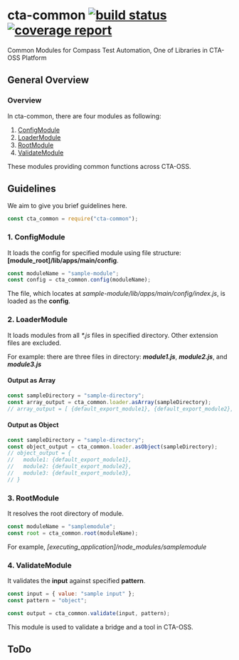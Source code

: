 # cta-common [ ![build status](https://git.sami.int.thomsonreuters.com/compass/cta-common/badges/master/build.svg)](https://git.sami.int.thomsonreuters.com/compass/cta-common/commits/master) [![coverage report](https://git.sami.int.thomsonreuters.com/compass/cta-common/badges/master/coverage.svg)](https://git.sami.int.thomsonreuters.com/compass/cta-common/commits/master)

Common Modules for Compass Test Automation, One of Libraries in CTA-OSS Platform

## General Overview

### Overview

In cta-common, there are four modules as following:

1. [ConfigModule](#1-configmodule)
1. [LoaderModule](#2-loadermodule)
1. [RootModule](#3-rootmodule)
1. [ValidateModule](#4-validatemodule)

These modules providing common functions across CTA-OSS.

## Guidelines

We aim to give you brief guidelines here.

```javascript
const cta_common = require("cta-common");
```

### 1. ConfigModule

It loads the config for specified module using file structure: **[module_root]/lib/apps/main/config**.

```javascript
const moduleName = "sample-module";
const config = cta_common.config(moduleName);
```

The file, which locates at _sample-module/lib/apps/main/config/index.js_, is loaded as the **config**.

### 2. LoaderModule

It loads modules from all _*.js_ files in specified directory. Other extension files are excluded.

For example: there are three files in directory:  _**module1.js**_, _**module2.js**_, and _**module3.js**_


#### Output as Array

```javascript
const sampleDirectory = "sample-directory";
const array_output = cta_common.loader.asArray(sampleDirectory);
// array_output = [ {default_export_module1}, {default_export_module2}, {default_export_module3} ]
```

#### Output as Object

```javascript
const sampleDirectory = "sample-directory";
const object_output = cta_common.loader.asObject(sampleDirectory);
// object_output = {
//   module1: {default_export_module1},
//   module2: {default_export_module2},
//   module3: {default_export_module3},
// }
```

### 3. RootModule

It resolves the root directory of module.

```javascript
const moduleName = "samplemodule";
const root = cta_common.root(moduleName);
```

For example, *[executing_application]/node_modules/samplemodule*

### 4. ValidateModule

It validates the **input** against specified **pattern**.

```javascript
const input = { value: "sample input" };
const pattern = "object";

const output = cta_common.validate(input, pattern);
```

This module is used to validate a bridge and a tool in CTA-OSS.

## ToDo

